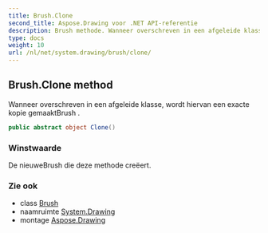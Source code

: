 ```yaml
---
title: Brush.Clone
second_title: Aspose.Drawing voor .NET API-referentie
description: Brush methode. Wanneer overschreven in een afgeleide klasse wordt hiervan een exacte kopie gemaaktBrush .
type: docs
weight: 10
url: /nl/net/system.drawing/brush/clone/
---
```

## Brush.Clone method

Wanneer overschreven in een afgeleide klasse, wordt hiervan een exacte kopie gemaaktBrush .

```csharp
public abstract object Clone()
```

### Winstwaarde

De nieuweBrush die deze methode creëert.

### Zie ook

* class [Brush](../)
* naamruimte [System.Drawing](../../brush/)
* montage [Aspose.Drawing](../../../)


